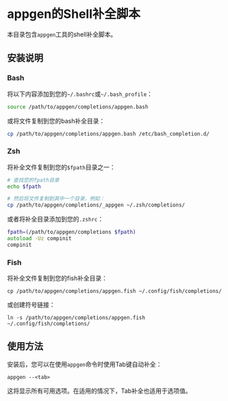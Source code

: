 # appgen的Shell补全脚本

本目录包含`appgen`工具的shell补全脚本。

## 安装说明

### Bash

将以下内容添加到您的`~/.bashrc`或`~/.bash_profile`：

```bash
source /path/to/appgen/completions/appgen.bash
```

或将文件复制到您的bash补全目录：

```bash
cp /path/to/appgen/completions/appgen.bash /etc/bash_completion.d/
```

### Zsh

将补全文件复制到您的`$fpath`目录之一：

```zsh
# 查找您的fpath目录
echo $fpath

# 然后将文件复制到其中一个目录，例如：
cp /path/to/appgen/completions/_appgen ~/.zsh/completions/
```

或者将补全目录添加到您的`.zshrc`：

```zsh
fpath=(/path/to/appgen/completions $fpath)
autoload -Uz compinit
compinit
```

### Fish

将补全文件复制到您的fish补全目录：

```fish
cp /path/to/appgen/completions/appgen.fish ~/.config/fish/completions/
```

或创建符号链接：

```fish
ln -s /path/to/appgen/completions/appgen.fish ~/.config/fish/completions/
```

## 使用方法

安装后，您可以在使用`appgen`命令时使用Tab键自动补全：

```
appgen --<tab>
```

这将显示所有可用选项。在适用的情况下，Tab补全也适用于选项值。

